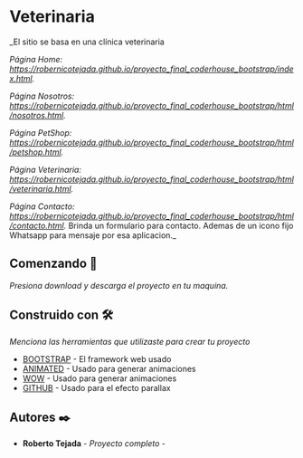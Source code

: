 # Veterinaria

_El sitio se basa en una clínica veterinaria

_Página Home: https://robernicotejada.github.io/proyecto_final_coderhouse_bootstrap/index.html._

_Página Nosotros: https://robernicotejada.github.io/proyecto_final_coderhouse_bootstrap/html/nosotros.html._

_Página PetShop: https://robernicotejada.github.io/proyecto_final_coderhouse_bootstrap/html/petshop.html._

_Página Veterinaria: https://robernicotejada.github.io/proyecto_final_coderhouse_bootstrap/html/veterinaria.html._

_Página Contacto: https://robernicotejada.github.io/proyecto_final_coderhouse_bootstrap/html/contacto.html._ Brinda un formulario para contacto. Ademas de un icono fijo Whatsapp para mensaje por esa aplicacion._

## Comenzando 🚀

_Presiona download y descarga el proyecto en tu maquina._

## Construido con 🛠️

_Menciona las herramientas que utilizaste para crear tu proyecto_

- [BOOTSTRAP](https://getbootstrap.com/) - El framework web usado
- [ANIMATED](https://animate.style/) - Usado para generar animaciones
- [WOW](https://wowjs.uk/docs.html) - Usado para generar animaciones
- [GITHUB](https://github.com/marrio-h/universal-parallax) - Usado para el efecto parallax

## Autores ✒️

- **Roberto Tejada** - _Proyecto completo_ - []()
